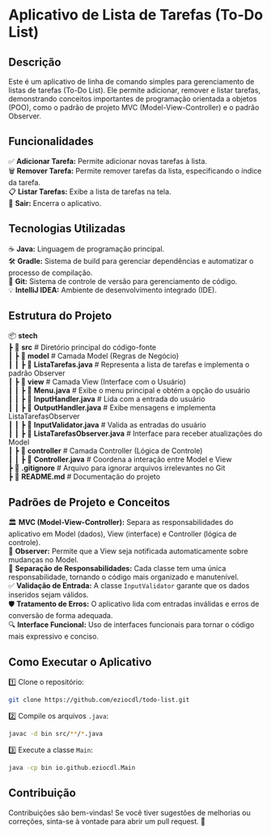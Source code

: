 # Aplicativo de Lista de Tarefas (To-Do List)

## Descrição

Este é um aplicativo de linha de comando simples para gerenciamento de listas de tarefas (To-Do List). Ele permite adicionar, remover e listar tarefas, demonstrando conceitos importantes de programação orientada a objetos (POO), como o padrão de projeto MVC (Model-View-Controller) e o padrão Observer.

## Funcionalidades

✅ **Adicionar Tarefa:** Permite adicionar novas tarefas à lista.  
🗑 **Remover Tarefa:** Permite remover tarefas da lista, especificando o índice da tarefa.  
📋 **Listar Tarefas:** Exibe a lista de tarefas na tela.  
🚪 **Sair:** Encerra o aplicativo.

## Tecnologias Utilizadas

☕ **Java:** Linguagem de programação principal.  
🛠️ **Gradle:** Sistema de build para gerenciar dependências e automatizar o processo de compilação.  
📌 **Git:** Sistema de controle de versão para gerenciamento de código.  
💡 **IntelliJ IDEA:** Ambiente de desenvolvimento integrado (IDE).

## Estrutura do Projeto

📦 **stech**  
 ┣ 📂 **src**                         # Diretório principal do código-fonte  
 ┃ ┣ 📂 **model**                     # Camada Model (Regras de Negócio)  
 ┃ ┃ ┣ 📜 **ListaTarefas.java**        # Representa a lista de tarefas e implementa o padrão Observer  
 ┃ ┣ 📂 **view**                      # Camada View (Interface com o Usuário)  
 ┃ ┃ ┣ 📜 **Menu.java**                # Exibe o menu principal e obtém a opção do usuário  
 ┃ ┃ ┣ 📜 **InputHandler.java**        # Lida com a entrada do usuário  
 ┃ ┃ ┣ 📜 **OutputHandler.java**       # Exibe mensagens e implementa ListaTarefasObserver  
 ┃ ┃ ┣ 📜 **InputValidator.java**      # Valida as entradas do usuário  
 ┃ ┃ ┣ 📜 **ListaTarefasObserver.java** # Interface para receber atualizações do Model  
 ┃ ┣ 📂 **controller**                 # Camada Controller (Lógica de Controle)  
 ┃ ┃ ┣ 📜 **Controller.java**          # Coordena a interação entre Model e View  
 ┣ 📜 **.gitignore**                   # Arquivo para ignorar arquivos irrelevantes no Git  
 ┣ 📜 **README.md**                    # Documentação do projeto  

## Padrões de Projeto e Conceitos

🏛 **MVC (Model-View-Controller):** Separa as responsabilidades do aplicativo em Model (dados), View (interface) e Controller (lógica de controle).  
👀 **Observer:** Permite que a View seja notificada automaticamente sobre mudanças no Model.  
📌 **Separação de Responsabilidades:** Cada classe tem uma única responsabilidade, tornando o código mais organizado e manutenível.  
✅ **Validação de Entrada:** A classe `InputValidator` garante que os dados inseridos sejam válidos.  
🛡 **Tratamento de Erros:** O aplicativo lida com entradas inválidas e erros de conversão de forma adequada.  
🔍 **Interface Funcional:** Uso de interfaces funcionais para tornar o código mais expressivo e conciso.  

## Como Executar o Aplicativo

1️⃣ Clone o repositório:  
   ```bash
   git clone https://github.com/eziocdl/todo-list.git
   ```
2️⃣ Compile os arquivos `.java`:  
   ```bash
   javac -d bin src/**/*.java
   ```
3️⃣ Execute a classe `Main`:  
   ```bash
   java -cp bin io.github.eziocdl.Main
   ```

## Contribuição

Contribuições são bem-vindas! Se você tiver sugestões de melhorias ou correções, sinta-se à vontade para abrir um pull request. 🚀


